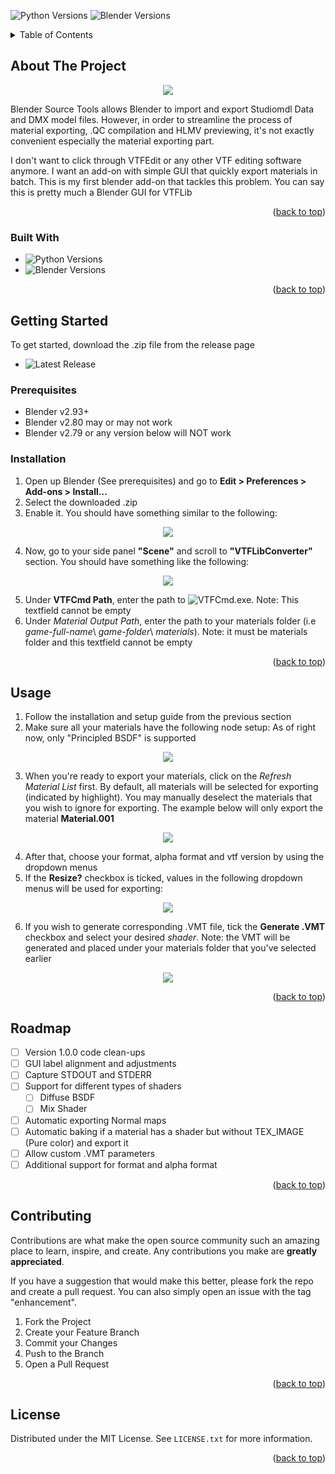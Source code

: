 ![Python Versions][pyversion-button]
![Blender Versions][blender-version]

<!-- TABLE OF CONTENTS -->
<details>
  <summary>Table of Contents</summary>
  <ol>
    <li>
      <a href="#about-the-project">About The Project</a>
      <ul>
        <li><a href="#built-with">Built With</a></li>
      </ul>
    </li>
    <li>
      <a href="#getting-started">Getting Started</a>
      <ul>
        <li><a href="#prerequisites">Prerequisites</a></li>
        <li><a href="#installation">Installation</a></li>
      </ul>
    </li>
    <li><a href="#usage">Usage</a></li>
    <li><a href="#roadmap">Roadmap</a></li>
    <li><a href="#contributing">Contributing</a></li>
    <li><a href="#license">License</a></li>
  </ol>
</details>



<!-- ABOUT THE PROJECT -->
## About The Project
<p align="center">
  <img src="https://github.com/wenchien/blender-material-to-vtf/blob/master/images/installation_2.PNG">
</p>

Blender Source Tools allows Blender to import and export Studiomdl Data and DMX model files. However, in order to streamline the process of material exporting, .QC compilation and HLMV previewing, it's not exactly convenient especially the material exporting part.

I don't want to click through VTFEdit or any other VTF editing software anymore. I want an add-on with simple GUI that quickly export materials in batch. This is my first blender add-on that tackles this problem. You can say this is pretty much a Blender GUI for VTFLib


<p align="right">(<a href="#readme-top">back to top</a>)</p>



### Built With

* ![Python Versions][pyversion-button]
* ![Blender Versions][blender-version]


<p align="right">(<a href="#readme-top">back to top</a>)</p>



<!-- GETTING STARTED -->
## Getting Started

To get started, download the .zip file from the release page
* ![Latest Release](https://github.com/wenchien/blender-material-to-vtf/releases/latest)

### Prerequisites

* Blender v2.93+
* Blender v2.80 may or may not work
* Blender v2.79 or any version below will NOT work

### Installation


1. Open up Blender (See prerequisites) and go to **Edit > Preferences > Add-ons > Install...**
2. Select the downloaded .zip
3. Enable it. You should have something similar to the following:

<p align="center">
  <img src="https://github.com/wenchien/blender-material-to-vtf/blob/master/images/isntallation_1.PNG">
</p>

4. Now, go to your side panel **"Scene"** and scroll to **"VTFLibConverter"** section. You should have something like the following:

<p align="center">
  <img src="https://github.com/wenchien/blender-material-to-vtf/blob/master/images/installation_2.PNG">
</p>

5. Under **VTFCmd Path**, enter the path to ![VTFCmd.exe](https://github.com/NeilJed/VTFLib). Note: This textfield cannot be empty
6. Under *Material Output Path*, enter the path to your materials folder (i.e _game-full-name_\ _game-folder_\ _materials_). Note: it must be materials folder and this textfield cannot be empty


<p align="right">(<a href="#readme-top">back to top</a>)</p>


<!-- USAGE EXAMPLES -->
## Usage

1. Follow the installation and setup guide from the previous section
2. Make sure all your materials have the following node setup: As of right now, only "Principled BSDF" is supported

<p align="center">
  <img src="https://github.com/wenchien/blender-material-to-vtf/blob/master/images/node_setup.PNG">
</p>

3. When you're ready to export your materials, click on the *Refresh Material List* first. By default, all materials will be selected for exporting (indicated by highlight). You may manually deselect the materials that you wish to ignore for exporting. The example below will only export the material **Material.001**

<p align="center">
  <img src="https://github.com/wenchien/blender-material-to-vtf/blob/master/images/example_1.PNG">
</p>

4. After that, choose your format, alpha format and vtf version by using the dropdown menus
5. If the **Resize?** checkbox is ticked, values in the following dropdown menus will be used for exporting:

<p align="center">
  <img src="https://github.com/wenchien/blender-material-to-vtf/blob/master/images/example_2.PNG">
</p>

6. If you wish to generate corresponding .VMT file, tick the **Generate .VMT** checkbox and select your desired _shader_. Note: the VMT will be generated and placed under your materials folder that you've selected earlier

<p align="center">
  <img src="https://github.com/wenchien/blender-material-to-vtf/blob/master/images/example_3.PNG">
</p>

<p align="right">(<a href="#readme-top">back to top</a>)</p>



<!-- ROADMAP -->
## Roadmap

- [ ] Version 1.0.0 code clean-ups
- [ ] GUI label alignment and adjustments
- [ ] Capture STDOUT and STDERR
- [ ] Support for different types of shaders
    - [ ] Diffuse BSDF
    - [ ] Mix Shader
- [ ] Automatic exporting Normal maps
- [ ] Automatic baking if a material has a shader but without TEX_IMAGE (Pure color) and export it
- [ ] Allow custom .VMT parameters
- [ ] Additional support for format and alpha format

<p align="right">(<a href="#readme-top">back to top</a>)</p>



<!-- CONTRIBUTING -->
## Contributing

Contributions are what make the open source community such an amazing place to learn, inspire, and create. Any contributions you make are **greatly appreciated**.

If you have a suggestion that would make this better, please fork the repo and create a pull request. You can also simply open an issue with the tag "enhancement".

1. Fork the Project
2. Create your Feature Branch
3. Commit your Changes
4. Push to the Branch
5. Open a Pull Request

<p align="right">(<a href="#readme-top">back to top</a>)</p>



<!-- LICENSE -->
## License

Distributed under the MIT License. See `LICENSE.txt` for more information.

<p align="right">(<a href="#readme-top">back to top</a>)</p>


<!-- MARKDOWN LINKS & IMAGES -->
<!-- https://www.markdownguide.org/basic-syntax/#reference-style-links -->
[blender-version]: https://img.shields.io/badge/Blender-2.93%2B-yellowgreen
[pyversion-button]: https://img.shields.io/badge/Python-3.10-green
